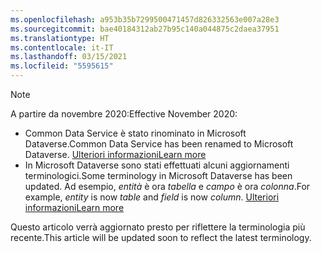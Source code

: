 ```yaml
---
ms.openlocfilehash: a953b35b7299500471457d826332563e007a28e3
ms.sourcegitcommit: bae40184312ab27b95c140a044875c2daea37951
ms.translationtype: HT
ms.contentlocale: it-IT
ms.lasthandoff: 03/15/2021
ms.locfileid: "5595615"
---
```

> [!NOTE]
> <span data-ttu-id="34a17-101">A partire da novembre 2020:</span><span class="sxs-lookup"><span data-stu-id="34a17-101">Effective November 2020:</span></span>
> - <span data-ttu-id="34a17-102">Common Data Service è stato rinominato in Microsoft Dataverse.</span><span class="sxs-lookup"><span data-stu-id="34a17-102">Common Data Service has been renamed to Microsoft Dataverse.</span></span> [<span data-ttu-id="34a17-103">Ulteriori informazioni</span><span class="sxs-lookup"><span data-stu-id="34a17-103">Learn more</span></span>](https://aka.ms/PAuAppBlog)
> - <span data-ttu-id="34a17-104">In Microsoft Dataverse sono stati effettuati alcuni aggiornamenti terminologici.</span><span class="sxs-lookup"><span data-stu-id="34a17-104">Some terminology in Microsoft Dataverse has been updated.</span></span> <span data-ttu-id="34a17-105">Ad esempio, *entità* è ora *tabella* e *campo* è ora *colonna*.</span><span class="sxs-lookup"><span data-stu-id="34a17-105">For example, *entity* is now *table* and *field* is now *column*.</span></span> [<span data-ttu-id="34a17-106">Ulteriori informazioni</span><span class="sxs-lookup"><span data-stu-id="34a17-106">Learn more</span></span>](/powerapps/maker/data-platform/data-platform-intro)
>
> <span data-ttu-id="34a17-107">Questo articolo verrà aggiornato presto per riflettere la terminologia più recente.</span><span class="sxs-lookup"><span data-stu-id="34a17-107">This article will be updated soon to reflect the latest terminology.</span></span>